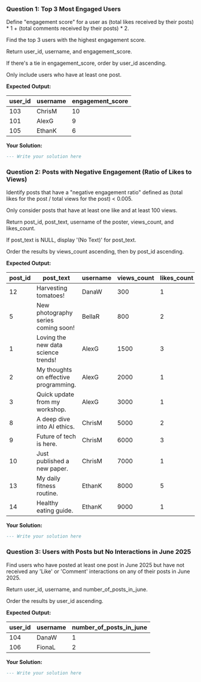 ### Question 1: Top 3 Most Engaged Users

Define "engagement score" for a user as (total likes received by their posts) * 1 + (total comments received by their posts) * 2.

Find the top 3 users with the highest engagement score.

Return user_id, username, and engagement_score.

If there's a tie in engagement_score, order by user_id ascending.

Only include users who have at least one post.

**Expected Output:**

| user_id | username | engagement_score |
| ------- | -------- | ---------------- |
| 103     | ChrisM   | 10               |
| 101     | AlexG    | 9                |
| 105     | EthanK   | 6                |


**Your Solution:**

```sql
--- Write your solution here

```

### Question 2: Posts with Negative Engagement (Ratio of Likes to Views)

Identify posts that have a "negative engagement ratio" defined as (total likes for the post / total views for the post) < 0.005.

Only consider posts that have at least one like and at least 100 views.

Return post_id, post_text, username of the poster, views_count, and likes_count.

If post_text is NULL, display '(No Text)' for post_text.

Order the results by views_count ascending, then by post_id ascending.

**Expected Output:**

| post_id | post_text                             | username | views_count | likes_count |
| ------- | ------------------------------------- | -------- | ----------- | ----------- |
| 12      | Harvesting tomatoes!                  | DanaW    | 300         | 1           |
| 5       | New photography series coming soon!   | BellaR   | 800         | 2           |
| 1       | Loving the new data science trends!   | AlexG    | 1500        | 3           |
| 2       | My thoughts on effective programming. | AlexG    | 2000        | 1           |
| 3       | Quick update from my workshop.        | AlexG    | 3000        | 1           |
| 8       | A deep dive into AI ethics.           | ChrisM   | 5000        | 2           |
| 9       | Future of tech is here.               | ChrisM   | 6000        | 3           |
| 10      | Just published a new paper.           | ChrisM   | 7000        | 1           |
| 13      | My daily fitness routine.             | EthanK   | 8000        | 5           |
| 14      | Healthy eating guide.                 | EthanK   | 9000        | 1           |


**Your Solution:**

```sql
--- Write your solution here

```

### Question 3: Users with Posts but No Interactions in June 2025

Find users who have posted at least one post in June 2025 but have not received any 'Like' or 'Comment' interactions on any of their posts in June 2025.

Return user_id, username, and number_of_posts_in_june.

Order the results by user_id ascending.

**Expected Output:**

| **user_id** | **username** | **number_of_posts_in_june** |
| ----------------- | ------------------ | --------------------------------- |
| 104               | DanaW              | 1                                 |
| 106               | FionaL             | 2                                 |

**Your Solution:**

```sql
--- Write your solution here

```
